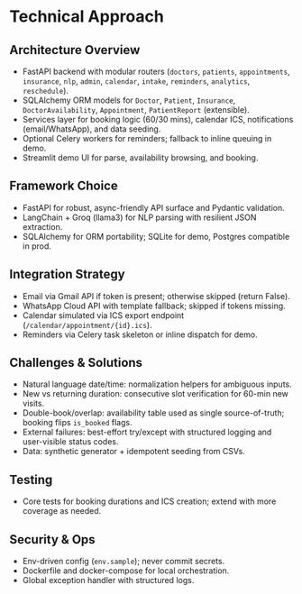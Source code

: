 # Technical Approach

## Architecture Overview
- FastAPI backend with modular routers (`doctors`, `patients`, `appointments`, `insurance`, `nlp`, `admin`, `calendar`, `intake`, `reminders`, `analytics`, `reschedule`).
- SQLAlchemy ORM models for `Doctor`, `Patient`, `Insurance`, `DoctorAvailability`, `Appointment`, `PatientReport` (extensible).
- Services layer for booking logic (60/30 mins), calendar ICS, notifications (email/WhatsApp), and data seeding.
- Optional Celery workers for reminders; fallback to inline queuing in demo.
- Streamlit demo UI for parse, availability browsing, and booking.

## Framework Choice
- FastAPI for robust, async-friendly API surface and Pydantic validation.
- LangChain + Groq (llama3) for NLP parsing with resilient JSON extraction.
- SQLAlchemy for ORM portability; SQLite for demo, Postgres compatible in prod.

## Integration Strategy
- Email via Gmail API if token is present; otherwise skipped (return False).
- WhatsApp Cloud API with template fallback; skipped if tokens missing.
- Calendar simulated via ICS export endpoint (`/calendar/appointment/{id}.ics`).
- Reminders via Celery task skeleton or inline dispatch for demo.

## Challenges & Solutions
- Natural language date/time: normalization helpers for ambiguous inputs.
- New vs returning duration: consecutive slot verification for 60-min new visits.
- Double-book/overlap: availability table used as single source-of-truth; booking flips `is_booked` flags.
- External failures: best-effort try/except with structured logging and user-visible status codes.
- Data: synthetic generator + idempotent seeding from CSVs.

## Testing
- Core tests for booking durations and ICS creation; extend with more coverage as needed.

## Security & Ops
- Env-driven config (`env.sample`); never commit secrets.
- Dockerfile and docker-compose for local orchestration.
- Global exception handler with structured logs.
